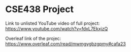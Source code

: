 # CSE438 Project



Link to unlisted YouTube video of full project:
https://www.youtube.com/watch?v=fdxL7EkxjzQ

Overleaf link of the projec:
https://www.overleaf.com/read/mwmgygbzgpmy#cafa23
